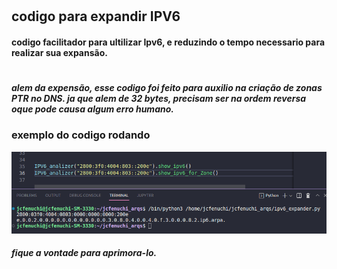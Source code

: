 #
## codigo para expandir IPV6
#### codigo facilitador para ultilizar Ipv6, e reduzindo o tempo necessario para realizar sua expansão.
#
##### alem da expensão, esse codigo foi feito para auxilio na criação de zonas PTR no DNS. ja que alem de 32 bytes, precisam ser na ordem reversa oque pode causa algum erro humano. 

### exemplo do codigo rodando
![exemplo](/exemplo.png)

##### fique a vontade para aprimora-lo.